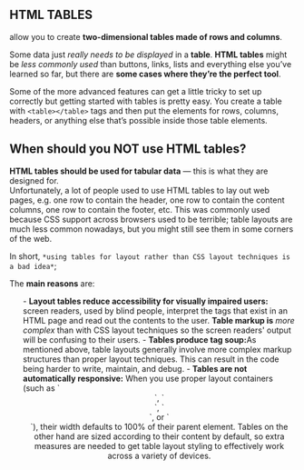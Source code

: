 ## HTML TABLES
allow you to create **two-dimensional tables made of rows and columns**. 

Some data just *really needs to be displayed* in a **table**. **HTML tables** might be *less commonly used* than buttons, links, lists and everything else you’ve learned so far, but there are **some cases where they’re the perfect tool**.

Some of the more advanced features can get a little tricky to set up correctly but getting started with tables is pretty easy. You create a table with `<table></table>` tags and then put the elements for rows, columns, headers, or anything else that’s possible inside those table elements.

## When should you NOT use HTML tables?

**HTML tables should be used for tabular data** — this is what they are designed for.<br> Unfortunately, a lot of people used to use HTML tables to lay out web pages, e.g. one row to contain the header, one row to contain the content columns, one row to contain the footer, etc. This was commonly used because CSS support across browsers used to be terrible; table layouts are much less common nowadays, but you might still see them in some corners of the web.

In short, `*using tables for layout rather than CSS layout techniques is a bad idea*`;

The **main reasons** are:

<ul>
- <strong>Layout tables reduce accessibility for visually impaired users:</strong>  screen readers, used by blind people, interpret the tags that exist in an HTML page and read out the contents to the user. <strong>Table markup is</strong> <em>more complex</em> than with CSS layout techniques so the screen readers' output will be confusing to their users.
- <strong>Tables produce tag soup:</strong>As mentioned above, table layouts generally involve more complex markup structures than proper layout techniques. This can result in the code being harder to write, maintain, and debug.
- <strong>Tables are not automatically responsive:</strong> When you use proper layout containers (such as `<header>`, `<section>`, `<article>`, or `<div>`), their width defaults to 100% of their parent element. Tables on the other hand are sized according to their content by default, so extra measures are needed to get table layout styling to effectively work across a variety of devices.
</ul>